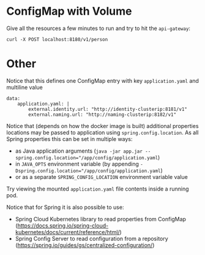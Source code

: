 # ConfigMap with Volume

Give all the resources a few minutes to run and try to hit the `api-gateway`:

    curl -X POST localhost:8180/v1/person

# Other

Notice that this defines one ConfigMap entry with key `application.yaml` and multiline value

    data:
        application.yaml: |
            external.identity.url: "http://identity-clusterip:8181/v1"
            external.naming.url: "http://naming-clusterip:8182/v1"

Notice that (depends on how the docker image is built) additional properties locations may be passed to application
using `spring.config.location`. As all Spring properties this can be set in multiple ways:
- as Java application arguments (`java -jar app.jar --spring.config.location="/app/config/application.yaml`)
- in `JAVA_OPTS` environment variable (by appending `-Dspring.config.location="/app/config/application.yaml`)
- or as a separate `SPRING_CONFIG_LOCATION` environment variable value

Try viewing the mounted `application.yaml` file contents inside a running pod.

Notice that for Spring it is also possible to use:
- Spring Cloud Kubernetes library to read properties from ConfigMap
(https://docs.spring.io/spring-cloud-kubernetes/docs/current/reference/html/)
- Spring Config Server to read configuration from a repository (https://spring.io/guides/gs/centralized-configuration/)
